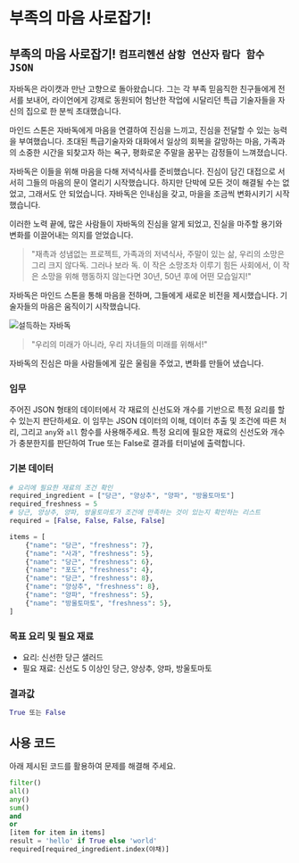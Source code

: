 # 부족의 마음 사로잡기!

## 부족의 마음 사로잡기! `컴프리헨션` `삼항 연산자` `람다 함수` `JSON`

자바독은 라이캣과 만난 고향으로 돌아왔습니다. 그는 각 부족 믿음직한 친구들에게 전서를 보내어, 라이언에게 강제로 동원되어 험난한 작업에 시달리던 특급 기술자들을 자신의 집으로 한 분씩 초대했습니다.

마인드 스톤은 자바독에게 마음을 연결하여 진심을 느끼고, 진심을 전달할 수 있는 능력을 부여했습니다. 초대된 특급기술자와 대화에서 일상의 회복을 갈망하는 마음, 가족과의 소중한 시간을 되찾고자 하는 욕구, 평화로운 주말을 꿈꾸는 감정들이 느껴졌습니다.

자바독은 이들을 위해 마음을 다해 저녁식사를 준비했습니다. 진심이 담긴 대접으로 서서히 그들의 마음의 문이 열리기 시작했습니다. 하지만 단박에 모든 것이 해결될 수는 없었고, 그래서도 안 되었습니다. 자바독은 인내심을 갖고, 마을을 조금씩 변화시키기 시작했습니다.

이러한 노력 끝에, 많은 사람들이 자바독의 진심을 알게 되었고, 진실을 마주할 용기와 변화를 이끌어내는 의지를 얻었습니다.

> "재촉과 성냄없는 프로젝트, 가족과의 저녁식사, 주말이 있는 삶, 우리의 소망은 그리 크지 않다독. 그러나 보라 독. 이 작은 소망조차 이루기 힘든 사회에서, 이 작은 소망을 위해 행동하지 않는다면 30년, 50년 후에 어떤 모습일지!"

자바독은 마인드 스톤을 통해 마음을 전하며, 그들에게 새로운 비전을 제시했습니다. 기술자들의 마음은 움직이기 시작했습니다.

![설득하는 자바독](./story19-1.png)

> "우리의 미래가 아니라, 우리 자녀들의 미래를 위해서!" 

자바독의 진심은 마을 사람들에게 깊은 울림을 주었고, 변화를 만들어 냈습니다.

### 임무
주어진 JSON 형태의 데이터에서 각 재료의 신선도와 개수를 기반으로 특정 요리를 할 수 있는지 판단하세요. 이 임무는 JSON 데이터의 이해, 데이터 추출 및 조건에 따른 처리, 그리고 `any`와 `all` 함수를 사용해주세요. 특정 요리에 필요한 재료의 신선도와 개수가 충분한지를 판단하여 True 또는 False로 결과를 터미널에 출력합니다.

### 기본 데이터
```python
# 요리에 필요한 재료의 조건 확인
required_ingredient = ["당근", "양상추", "양파", "방울토마토"]
required_freshness = 5
# 당근, 양상추, 양파, 방울토마토가 조건에 만족하는 것이 있는지 확인하는 리스트
required = [False, False, False, False]

items = [
    {"name": "당근", "freshness": 7},
    {"name": "사과", "freshness": 5},
    {"name": "당근", "freshness": 6},
    {"name": "포도", "freshness": 4},
    {"name": "당근", "freshness": 8},
    {"name": "양상추", "freshness": 8},
    {"name": "양파", "freshness": 5},
    {"name": "방울토마토", "freshness": 5},
]
```

### 목표 요리 및 필요 재료
- 요리: 신선한 당근 샐러드
- 필요 재료: 신선도 5 이상인 당근, 양상추, 양파, 방울토마토

### 결과값
```python
True 또는 False
```

## 사용 코드
아래 제시된 코드를 활용하여 문제를 해결해 주세요.

```python
filter()
all()
any()
sum()
and
or
[item for item in items]
result = 'hello' if True else 'world'
required[required_ingredient.index(야채)]
```